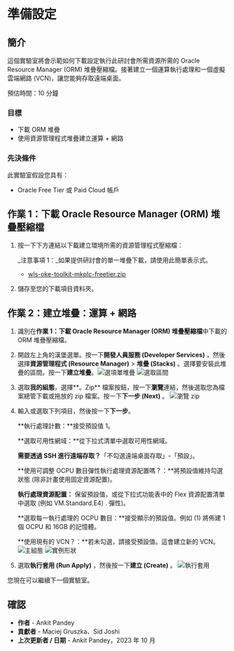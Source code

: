 # 準備設定

## 簡介

這個實驗室將會示範如何下載設定執行此研討會所需資源所需的 Oracle Resource Manager (ORM) 堆疊壓縮檔。接著建立一個運算執行處理和一個虛擬雲端網路 (VCN)，讓您能夠存取遠端桌面。

預估時間：10 分鐘

### 目標

*   下載 ORM 堆疊
*   使用資源管理程式堆疊建立運算 + 網路

### 先決條件

此實驗室假設您具有：

*   Oracle Free Tier 或 Paid Cloud 帳戶

## 作業 1：下載 Oracle Resource Manager (ORM) 堆疊壓縮檔

1.  按一下下方連結以下載建立環境所需的資源管理程式壓縮檔：
    
    _注意事項 1：_如果提供研討會的單一堆疊下載，請使用此簡單表示式。
    
    *   [wls-oke-toolkit-mkplc-freetier.zip](https://objectstorage.us-ashburn-1.oraclecloud.com/p/bh1LaVd0DpYAVbAcrL4k-Y1WLC-KAEo117Msw7P2kN-xvNOWGaVcGtjxnkBVumb8/n/natdsecurity/b/stack/o/wls-oke-toolkit-mkplc-freetier.zip)
2.  儲存至您的下載項目資料夾。
    

## 作業 2：建立堆疊：運算 + 網路

1.  識別在**作業 1：下載 Oracle Resource Manager (ORM) 堆疊壓縮檔**中下載的 ORM 堆疊壓縮檔。
    
2.  開啟左上角的漢堡選單。按一下**開發人員服務 (Developer Services)** ，然後選擇**資源管理程式 (Resource Manager)** \> **堆疊 (Stacks)** 。選擇要安裝此堆疊的區間。按一下**建立堆疊**。![選項單堆疊](images/menu-stack.png) ![選取區間](images/select-compartment.png)
    
3.  選取**我的組態**，選擇**。Zip** 檔案按鈕，按一下**瀏覽**連結，然後選取您為檔案總管下載或拖放的 zip 檔案。按一下**下一步 (Next)** 。 ![瀏覽 zip](images/browse-zip.png)
    
4.  輸入或選取下列項目，然後按一下**下一步**。
    
    **執行處理計數：**接受預設值 1。
    
    **選取可用性網域：**從下拉式清單中選取可用性網域。
    
    **需要透過 SSH 進行遠端存取？**「不勾選遠端桌面存取」-「預設」。
    
    **使用可調整 OCPU 數目彈性執行處理資源配置嗎？：**將預設值維持勾選狀態 (除非計畫使用固定資源配置)。
    
    **執行處理資源配置：** 保留預設值，或從下拉式功能表中的 Flex 資源配置清單中選取 (例如 VM.Standard.E4) . 彈性)。
    
    **選取每一執行處理的 OCPU 數目：**接受顯示的預設值。例如 (1) 將佈建 1 個 OCPU 和 16GB 的記憶體。
    
    **使用現有的 VCN？：**若未勾選，請接受預設值。這會建立新的 VCN。![主組態](images/main-config.png) ![實例形狀](images/instance-shape.png)
    
5.  選取**執行套用 (Run Apply)** ，然後按一下**建立 (Create)** 。 ![執行套用](images/run-apply.png)
    

您現在可以繼續下一個實驗室。

## 確認

*   **作者** - Ankit Pandey
*   **貢獻者** - Maciej Gruszka、Sid Joshi
*   **上次更新者 / 日期** - Ankit Pandey，2023 年 10 月